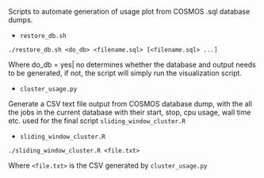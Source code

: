 Scripts to automate generation of usage plot from COSMOS .sql database dumps.

* ```restore_db.sh```

```./restore_db.sh <do_db> <filename.sql> [<filename.sql> ...]```

Where do_db = yes| no determines whether the database and output needs to be generated, if not, the script will simply run the visualization script.

* ```cluster_usage.py```

Generate a CSV text file output from COSMOS database dump, with the all the jobs in the current database with their start, stop, cpu usage, wall time etc. used for the final script ```sliding_window_cluster.R```

* ```sliding_window_cluster.R```

```./sliding_window_cluster.R <file.txt>```
 
Where ```<file.txt>``` is the CSV generated by ```cluster_usage.py```
